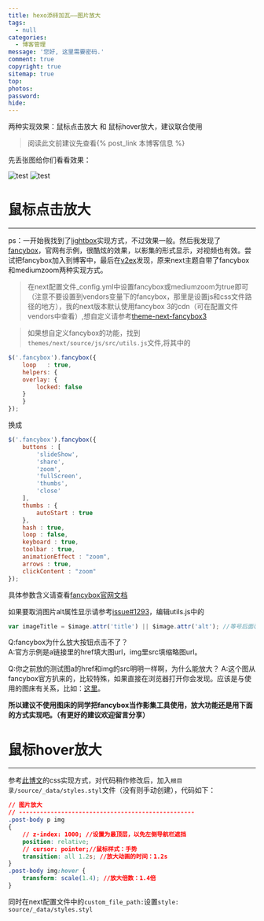 ```yaml
---
title: hexo添砖加瓦——图片放大
tags:
  - null
categories:
  - 博客管理
message: '您好, 这里需要密码.'
comment: true
copyright: true
sitemap: true
top:
photos:
password:
hide:
---
```

两种实现效果：鼠标点击放大 和 鼠标hover放大，建议联合使用

<!--more-->

> 阅读此文前建议先查看{% post_link 本博客信息 %}

先丢张图给你们看看效果：

![test](https://cdn3.myhloli.com:20443/images/2016/01/19/3f02dab9379d580ff6d96d4112dd7307.jpg)
![test](https://source.unsplash.com/juHayWuaaoQ/1500x1000)

# 鼠标点击放大

---

ps：一开始我找到了[lightbox](https://www.cnblogs.com/yadongliang/p/10859206.html#_label2_3)实现方式，不过效果一般。然后我发现了[fancybox](http://fancyapps.com)，官网有示例，很酷炫的效果，以影集的形式显示，对视频也有效。尝试把fancybox加入到博客中，最后在[v2ex](https://www.v2ex.com/t/252222)发现，原来next主题自带了fancybox和mediumzoom两种实现方式。

> 在next配置文件_config.yml中设置fancybox或mediumzoom为true即可（注意不要设置到vendors变量下的fancybox，那里是设置js和css文件路径的地方），我的next版本默认使用fancybox 3的cdn（可在配置文件vendors中查看）,想自定义请参考[theme-next-fancybox3](https://github.com/theme-next/theme-next-fancybox3)

> 如果想自定义fancybox的功能，找到```themes/next/source/js/src/utils.js```文件,将其中的

```javascript
$('.fancybox').fancybox({
	loop   : true,
	helpers: {
	overlay: {
		locked: false
	}
	}
});
```

换成

```javascript
$('.fancybox').fancybox({
	buttons : [ 
		'slideShow',
		'share',
		'zoom',
		'fullScreen',
		'thumbs',
		'close'
	],
	thumbs : {
		autoStart : true
	},
	hash : true,
	loop : false,
	keyboard : true,
	toolbar : true,
	animationEffect : "zoom",
	arrows : true,
	clickContent : "zoom"
});
```

具体参数含义请查看[fancybox官网文档](https://fancyapps.com/fancybox/3/docs/)

如果要取消图片alt属性显示请参考[issue#1293](https://github.com/theme-next/hexo-theme-next/issues/1293)，编辑utils.js中的

```javascript
var imageTitle = $image.attr('title') || $image.attr('alt'); //等号后面改成''就行了
```
Q:fancybox为什么放大按钮点击不了？  
A:官方示例是a链接里的href填大图url，img里src填缩略图url。

Q:你之前放的测试图a的href和img的src明明一样啊，为什么能放大？
A:这个图从fancybox官方扒来的，比较特殊，如果直接在浏览器打开你会发现。应该是与使用的图床有关系，比如：[这里](https://img.myhloli.com/image/jhTJg)。

**所以建议不使用图床的同学把fancybox当作影集工具使用，放大功能还是用下面的方式实现吧。（有更好的建议欢迎留言分享）**

# 鼠标hover放大

---

参考[此博文](https://www.cnblogs.com/jackson0714/p/BeautifyBlog_10.html)的css实现方式，对代码稍作修改后，加入```根目录/source/_data/styles.styl```文件（没有则手动创建），代码如下：

```css
// 图片放大
// --------------------------------------------------
.post-body p img
{
    // z-index: 1000; //设置为最顶层，以免左侧导航栏遮挡
    position: relative;
    // cursor: pointer;//鼠标样式：手势
    transition: all 1.2s; //放大动画的时间：1.2s
}
.post-body img:hover {
    transform: scale(1.4); //放大倍数：1.4倍
}
```

同时在next配置文件中的```custom_file_path:```设置```style: source/_data/styles.styl```